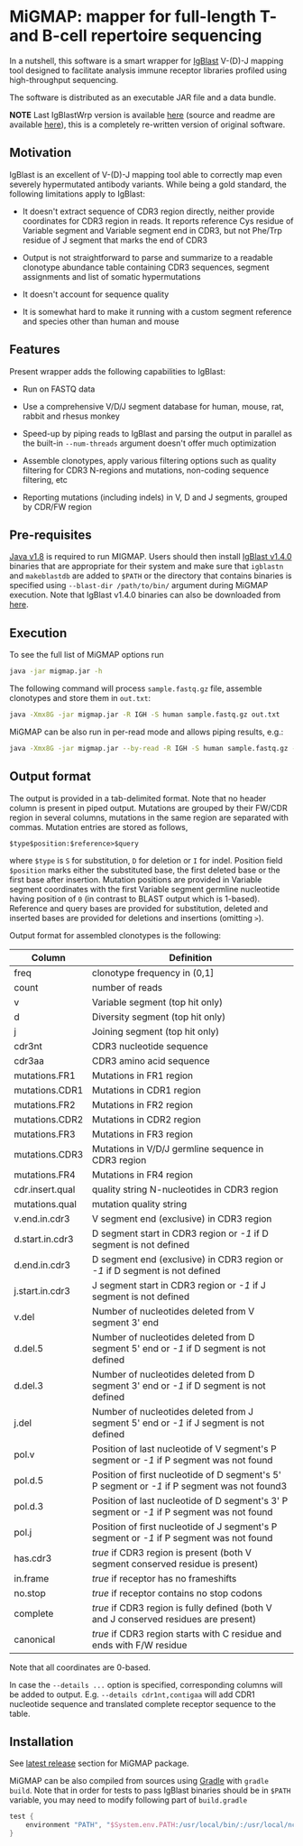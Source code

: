 #  MiGMAP: mapper for full-length T- and B-cell repertoire sequencing

In a nutshell, this software is a smart wrapper for [IgBlast](http://www.ncbi.nlm.nih.gov/igblast/igblast.cgi) V-(D)-J mapping tool designed to facilitate analysis immune receptor libraries profiled using high-throughput sequencing.

The software is distributed as an executable JAR file and a data bundle.

**NOTE** Last IgBlastWrp version is available [here](https://github.com/mikessh/migmap/releases/tag/v0.6) (source and readme are available [here](https://github.com/mikessh/migmap/tree/v0.6)), this is a completely re-written version of original software.

## Motivation

IgBlast is an excellent  of V-(D)-J mapping tool able to correctly map even severely hypermutated antibody variants. While being a gold standard, the following limitations apply to IgBlast:

- It doesn't extract sequence of CDR3 region directly, neither provide coordinates for CDR3 region in reads. It reports reference Cys residue of Variable segment and Variable segment end in CDR3, but not Phe/Trp residue of J segment that marks the end of CDR3

- Output is not straightforward to parse and summarize to a readable clonotype abundance table containing CDR3 sequences, segment assignments and list of somatic hypermutations

- It doesn't account for sequence quality

- It is somewhat hard to make it running with a custom segment reference and species other than human and mouse

## Features

Present wrapper adds the following capabilities to IgBlast:

- Run on FASTQ data

- Use a comprehensive V/D/J segment database for human, mouse, rat, rabbit and rhesus monkey

- Speed-up by piping reads to IgBlast and parsing the output in parallel as the built-in ``--num-threads`` argument doesn't offer much optimization

- Assemble clonotypes, apply various filtering options such as quality filtering for CDR3 N-regions and mutations, non-coding sequence filtering, etc

- Reporting mutations (including indels) in V, D and J segments, grouped by CDR/FW region

## Pre-requisites

[Java v1.8](http://www.oracle.com/technetwork/java/javase/downloads/jre8-downloads-2133155.html) is required to run MIGMAP. Users should then install [IgBlast v1.4.0](http://www.ncbi.nlm.nih.gov/igblast/faq.html#standalone) binaries that are appropriate for their system and make sure that ``igblastn`` and ``makeblastdb`` are added to ``$PATH`` or the directory that contains binaries is specified using ``--blast-dir /path/to/bin/`` argument during MiGMAP execution. Note that IgBlast v1.4.0 binaries can also be downloaded from [here](https://github.com/mikessh/igblast-bin).

## Execution

To see the full list of MiGMAP options run 

```bash
java -jar migmap.jar -h
```

The following command will process ``sample.fastq.gz`` file, assemble clonotypes and store them in ``out.txt``:

```bash
java -Xmx8G -jar migmap.jar -R IGH -S human sample.fastq.gz out.txt
```

MiGMAP can be also run in per-read mode and allows piping results, e.g.:

```bash
java -Xmx8G -jar migmap.jar --by-read -R IGH -S human sample.fastq.gz - | grep "IGHV1-8" > out.txt
```

## Output format

The output is provided in a tab-delimited format. Note that no header column is present in piped output. Mutations are grouped by their FW/CDR region in several columns, mutations in the same region are separated with commas. Mutation entries are stored as follows,

```
$type$position:$reference>$query
```

where ``$type`` is ``S`` for substitution, ``D`` for deletion or ``I`` for indel. Position field ``$position`` marks either the substituted base, the first deleted base or the first base after insertion. Mutation positions are provided in Variable segment coordinates with the first Variable segment germline nucleotide having position of ``0`` (in contrast to BLAST output which is 1-based). Reference and query bases are provided for substitution, deleted and inserted bases are provided for deletions and insertions (omitting ``>``).

Output format for assembled clonotypes is the following:

Column           | Definition
-----------------|------------------------------------------------------------------------
freq             | clonotype frequency in (0,1]
count            | number of reads
v                | Variable segment (top hit only)
d                | Diversity segment (top hit only)
j                | Joining segment (top hit only)
cdr3nt           | CDR3 nucleotide sequence
cdr3aa           | CDR3 amino acid sequence
mutations.FR1    | Mutations in FR1 region
mutations.CDR1   | Mutations in CDR1 region
mutations.FR2    | Mutations in FR2 region
mutations.CDR2   | Mutations in CDR2 region
mutations.FR3    | Mutations in FR3 region
mutations.CDR3   | Mutations in V/D/J germline sequence in CDR3 region
mutations.FR4    | Mutations in FR4 region
cdr.insert.qual  | quality string N-nucleotides in CDR3 region
mutations.qual   | mutation quality string
v.end.in.cdr3    | V segment end (exclusive) in CDR3 region
d.start.in.cdr3  | D segment start in CDR3 region or *-1* if D segment is not defined
d.end.in.cdr3    | D segment end (exclusive) in CDR3 region or *-1* if D segment is not defined
j.start.in.cdr3  | J segment start in CDR3 region or *-1* if J segment is not defined
v.del            | Number of nucleotides deleted from V segment 3' end
d.del.5          | Number of nucleotides deleted from D segment 5' end or *-1* if D segment is not defined
d.del.3          | Number of nucleotides deleted from D segment 3' end or *-1* if D segment is not defined
j.del            | Number of nucleotides deleted from J segment 5' end or *-1* if J segment is not defined
pol.v            | Position of last nucleotide of V segment's P segment or *-1* if P segment was not found
pol.d.5          | Position of first nucleotide of D segment's 5' P segment or *-1* if P segment was not found3
pol.d.3          | Position of last nucleotide of D segment's 3' P segment or *-1* if P segment was not found
pol.j            | Position of first nucleotide of J segment's P segment or *-1* if P segment was not found
has.cdr3         | *true* if CDR3 region is present (both V segment conserved residue is present)
in.frame         | *true* if receptor has no frameshifts
no.stop          | *true* if receptor contains no stop codons
complete         | *true* if CDR3 region is fully defined (both V and J conserved residues are present)
canonical        | *true* if CDR3 region starts with C residue and ends with F/W residue

Note that all coordinates are 0-based.

In case the ``--details ...`` option is specified, corresponding columns will be added to output. E.g. ``--details cdr1nt,contigaa`` will add CDR1 nucleotide sequence and translated complete receptor sequence to the table.

## Installation

See [latest release](https://github.com/mikessh/migmap/releases/latest) section for MiGMAP package.

MiGMAP can be also compiled from sources using [Gradle](https://gradle.org/) with ``gradle build``. Note that in order for tests to pass IgBlast binaries should be in ``$PATH`` variable, you may need to modify following part of ``build.gradle`` 

```gradle
test {
    environment "PATH", "$System.env.PATH:/usr/local/bin/:/usr/local/ncbi/igblast/bin/"
}
```